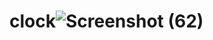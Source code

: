# clock![Screenshot (62)](https://user-images.githubusercontent.com/110024679/191231171-d9bbd54f-04eb-4680-9dd1-c1e6df5c715b.png)

